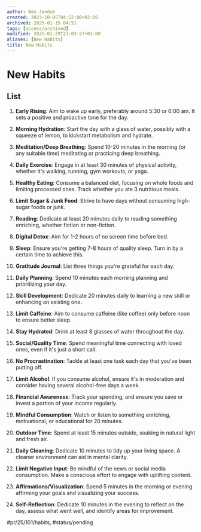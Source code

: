 ```yaml
---
author: Ben Jendyk
created: 2023-10-05T04:52:00+02:00
archived: 2025-01-15 04:51
tags: [access/archived]
modified: 2025-01-29T23:03:27+01:00
aliases: [New Habits]
title: New Habits
---
```


# New Habits

## List

1. **Early Rising**: Aim to wake up early, preferably around 5:30 or 6:00 am. It sets a positive and proactive tone for the day.

2. **Morning Hydration**: Start the day with a glass of water, possibly with a squeeze of lemon, to kickstart metabolism and hydrate.

3. **Meditation/Deep Breathing**: Spend 10-20 minutes in the morning (or any suitable time) meditating or practicing deep breathing.

4. **Daily Exercise**: Engage in at least 30 minutes of physical activity, whether it's walking, running, gym workouts, or yoga.

5. **Healthy Eating**: Consume a balanced diet, focusing on whole foods and limiting processed ones. Track whether you ate 3 nutritious meals.

6. **Limit Sugar & Junk Food**: Strive to have days without consuming high-sugar foods or junk.

7. **Reading**: Dedicate at least 20 minutes daily to reading something enriching, whether fiction or non-fiction.

8. **Digital Detox**: Aim for 1-2 hours of no screen time before bed.

9. **Sleep**: Ensure you're getting 7-8 hours of quality sleep. Turn in by a certain time to achieve this.

10. **Gratitude Journal**: List three things you're grateful for each day.

11. **Daily Planning**: Spend 10 minutes each morning planning and prioritizing your day.

12. **Skill Development**: Dedicate 20 minutes daily to learning a new skill or enhancing an existing one.

13. **Limit Caffeine**: Aim to consume caffeine (like coffee) only before noon to ensure better sleep.

14. **Stay Hydrated**: Drink at least 8 glasses of water throughout the day.

15. **Social/Quality Time**: Spend meaningful time connecting with loved ones, even if it's just a short call.

16. **No Procrastination**: Tackle at least one task each day that you've been putting off.

17. **Limit Alcohol**: If you consume alcohol, ensure it's in moderation and consider having several alcohol-free days a week.

18. **Financial Awareness**: Track your spending, and ensure you save or invest a portion of your income regularly.

19. **Mindful Consumption**: Watch or listen to something enriching, motivational, or educational for 20 minutes.

20. **Outdoor Time**: Spend at least 15 minutes outside, soaking in natural light and fresh air.

21. **Daily Cleaning**: Dedicate 10 minutes to tidy up your living space. A cleaner environment can aid in mental clarity.

22. **Limit Negative Input**: Be mindful of the news or social media consumption. Make a conscious effort to engage with uplifting content.

23. **Affirmations/Visualization**: Spend 5 minutes in the morning or evening affirming your goals and visualizing your success.

24. **Self-Reflection**: Dedicate 10 minutes in the evening to reflect on the day, assess what went well, and identify areas for improvement.


#pr/25/101/habits, #status/pending